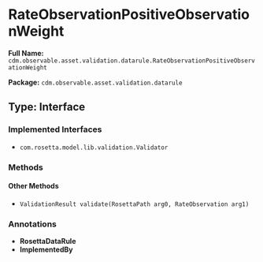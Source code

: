 # RateObservationPositiveObservationWeight

**Full Name:** `cdm.observable.asset.validation.datarule.RateObservationPositiveObservationWeight`

**Package:** `cdm.observable.asset.validation.datarule`

## Type: Interface

### Implemented Interfaces

- `com.rosetta.model.lib.validation.Validator`

### Methods

#### Other Methods

- `ValidationResult validate(RosettaPath arg0, RateObservation arg1)`

### Annotations

- **RosettaDataRule**
- **ImplementedBy**

